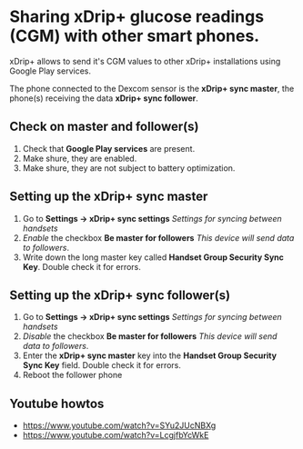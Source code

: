 # Sharing xDrip+ glucose readings (CGM) with other smart phones.

xDrip+ allows to send it's CGM values to other xDrip+ installations using Google Play services.

The phone connected to the Dexcom sensor is the **xDrip+ sync master**, the phone(s) receiving the data **xDrip+ sync follower**.

## Check on master and follower(s)
1. Check that **Google Play services** are present.
2. Make shure, they are enabled.
3. Make shure, they are not subject to battery optimization.


## Setting up the xDrip+ sync master

1. Go to **Settings -> xDrip+ sync settings** *Settings for syncing between handsets*
2. *Enable* the checkbox **Be master for followers** *This device will send data to followers*.
3. Write down the long master key called **Handset Group Security Sync Key**. Double check it for errors.



## Setting up the xDrip+ sync follower(s)

1. Go to **Settings -> xDrip+ sync settings** *Settings for syncing between handsets*
2. *Disable* the checkbox **Be master for followers** *This device will send data to followers*.
3. Enter the **xDrip+ sync master** key into the **Handset Group Security Sync Key** field. Double check it for errors.
4. Reboot the follower phone

## Youtube howtos
- https://www.youtube.com/watch?v=SYu2JUcNBXg
- https://www.youtube.com/watch?v=LcgjfbYcWkE
